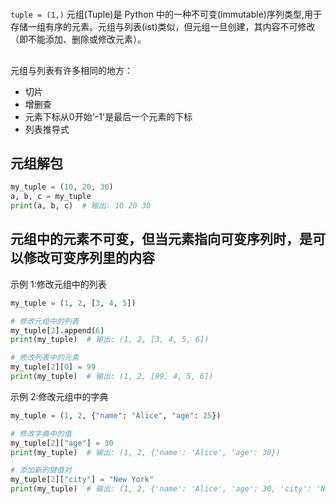 # 
`tuple = (1,)`
元组(Tuple)是 Python 中的一种不可变(immutable)序列类型,用于存储一组有序的元素。元组与列表(ist)类似，但元组一旦创建，其内容不可修改（即不能添加、删除或修改元素）。

## 
元组与列表有许多相同的地方：
* 切片
* 增删查
* 元素下标从0开始'-1'是最后一个元素的下标
* 列表推导式
## 元组解包
```py
my_tuple = (10, 20, 30)
a, b, c = my_tuple
print(a, b, c)  # 输出: 10 20 30
```

## 元组中的元素不可变，但当元素指向可变序列时，是可以修改可变序列里的内容

示例 1:修改元组中的列表
```py
my_tuple = (1, 2, [3, 4, 5])

# 修改元组中的列表
my_tuple[2].append(6)
print(my_tuple)  # 输出: (1, 2, [3, 4, 5, 6])

# 修改列表中的元素
my_tuple[2][0] = 99
print(my_tuple)  # 输出: (1, 2, [99, 4, 5, 6])
```

示例 2:修改元组中的字典
```py
my_tuple = (1, 2, {"name": "Alice", "age": 25})

# 修改字典中的值
my_tuple[2]["age"] = 30
print(my_tuple)  # 输出: (1, 2, {'name': 'Alice', 'age': 30})

# 添加新的键值对
my_tuple[2]["city"] = "New York"
print(my_tuple)  # 输出: (1, 2, {'name': 'Alice', 'age': 30, 'city': 'New York'})
```

